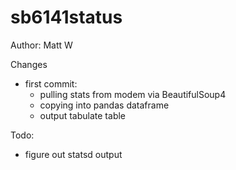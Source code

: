
# sb6141status

 Author: Matt W

 Changes
* first commit:
  * pulling stats from modem via BeautifulSoup4
  * copying into pandas dataframe
  * output tabulate table

 Todo:
* figure out statsd output